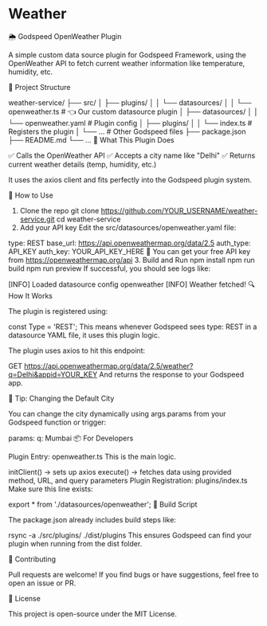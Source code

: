 # Weather
🌦️ Godspeed OpenWeather Plugin

A simple custom data source plugin for Godspeed Framework, using the OpenWeather API to fetch current weather information like temperature, humidity, etc.

📁 Project Structure

weather-service/
├── src/
│   ├── plugins/
│   │   └── datasources/
│   │       └── openweather.ts      # 👈 Our custom datasource plugin
│   ├── datasources/
│   │   └── openweather.yaml        # Plugin config
│   ├── plugins/
│   │   └── index.ts                # Registers the plugin
│   └── ...                         # Other Godspeed files
├── package.json
├── README.md
└── ...
🚀 What This Plugin Does

✅ Calls the OpenWeather API
✅ Accepts a city name like "Delhi"
✅ Returns current weather details (temp, humidity, etc.)

It uses the axios client and fits perfectly into the Godspeed plugin system.

🔧 How to Use

1. Clone the repo
git clone https://github.com/YOUR_USERNAME/weather-service.git
cd weather-service
2. Add your API key
Edit the src/datasources/openweather.yaml file:

type: REST
base_url: https://api.openweathermap.org/data/2.5
auth_type: API_KEY
auth_key: YOUR_API_KEY_HERE
🔑 You can get your free API key from https://openweathermap.org/api
3. Build and Run
npm install
npm run build
npm run preview
If successful, you should see logs like:

[INFO] Loaded datasource config openweather
[INFO] Weather fetched!
🔍 How It Works

The plugin is registered using:

const Type = 'REST';
This means whenever Godspeed sees type: REST in a datasource YAML file, it uses this plugin logic.

The plugin uses axios to hit this endpoint:

GET https://api.openweathermap.org/data/2.5/weather?q=Delhi&appid=YOUR_KEY
And returns the response to your Godspeed app.

🧠 Tip: Changing the Default City

You can change the city dynamically using args.params from your Godspeed function or trigger:

params:
  q: Mumbai
📦 For Developers

Plugin Entry: openweather.ts
This is the main logic.

initClient() → sets up axios
execute() → fetches data using provided method, URL, and query parameters
Plugin Registration: plugins/index.ts
Make sure this line exists:

export * from './datasources/openweather';
🧹 Build Script

The package.json already includes build steps like:

rsync -a ./src/plugins/ ./dist/plugins
This ensures Godspeed can find your plugin when running from the dist folder.

💬 Contributing

Pull requests are welcome! If you find bugs or have suggestions, feel free to open an issue or PR.

📄 License

This project is open-source under the MIT License.

